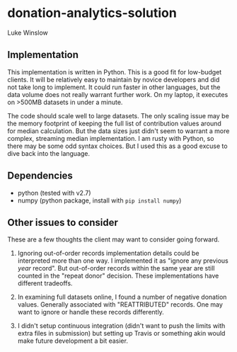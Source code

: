 # donation-analytics-solution

Luke Winslow

## Implementation

This implementation is written in Python. This is a good fit 
for low-budget clients. It will be relatively easy to maintain by novice 
developers and did not take long to implement. It could run faster in other
languages, but the data volume does not really warrant further work. On my laptop, 
it executes on >500MB datasets in under a minute. 

The code should scale well to large datasets. The only scaling issue may be 
the memory footprint of keeping the full list of contribution values around for 
median calculation. But the data sizes just didn't seem to warrant a more complex,
streaming median implementation. I am rusty with Python, so there may be some odd syntax choices. 
But I used this as a good excuse to dive back into the language. 

## Dependencies

* python (tested with v2.7)
* numpy (python package, install with `pip install numpy`)

## Other issues to consider

These are a few thoughts the client may want to consider going forward. 

1. Ignoring out-of-order records implementation details could be interpreted
more than one way. I implemented it as "ignore any previous *year* record". But
out-of-order records within the same year are still counted in the "repeat donor" decision. 
These implementations have different tradeoffs. 

2. In examining full datasets online, I found a number of negative donation values. Generally 
associated with "REATTRIBUTED" records. One may want to ignore or handle these records differently. 

3. I didn't setup continuous integration (didn't want to push the limits with extra files in submission)
but setting up Travis or something akin would make future development a bit easier. 
